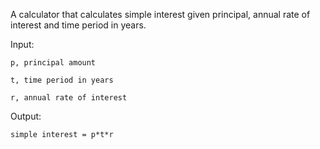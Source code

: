 A calculator that calculates simple interest given principal, annual rate of interest and time period in years.


Input:

    p, principal amount

    t, time period in years

    r, annual rate of interest

   
Output:

    simple interest = p*t*r
